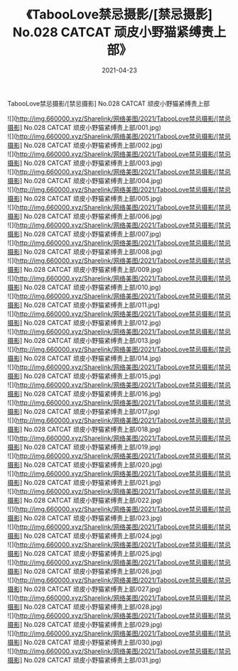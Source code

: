 ﻿---
layout: post
title:  《TabooLove禁忌摄影/[禁忌摄影] No.028 CATCAT 顽皮小野猫紧缚责上部》
date:   2021-04-23
img: http://img.660000.xyz/Sharelink/网络美图/2021/TabooLove禁忌摄影/[禁忌摄影] No.028 CATCAT 顽皮小野猫紧缚责上部/000.jpg
categories: [美女, 清纯, 唯美]
---

TabooLove禁忌摄影/[禁忌摄影] No.028 CATCAT 顽皮小野猫紧缚责上部

 ![](http://img.660000.xyz/Sharelink/网络美图/2021/TabooLove禁忌摄影/[禁忌摄影] No.028 CATCAT 顽皮小野猫紧缚责上部/001.jpg) <br>![](http://img.660000.xyz/Sharelink/网络美图/2021/TabooLove禁忌摄影/[禁忌摄影] No.028 CATCAT 顽皮小野猫紧缚责上部/002.jpg) <br>![](http://img.660000.xyz/Sharelink/网络美图/2021/TabooLove禁忌摄影/[禁忌摄影] No.028 CATCAT 顽皮小野猫紧缚责上部/003.jpg) <br>![](http://img.660000.xyz/Sharelink/网络美图/2021/TabooLove禁忌摄影/[禁忌摄影] No.028 CATCAT 顽皮小野猫紧缚责上部/004.jpg) <br>![](http://img.660000.xyz/Sharelink/网络美图/2021/TabooLove禁忌摄影/[禁忌摄影] No.028 CATCAT 顽皮小野猫紧缚责上部/005.jpg) <br>![](http://img.660000.xyz/Sharelink/网络美图/2021/TabooLove禁忌摄影/[禁忌摄影] No.028 CATCAT 顽皮小野猫紧缚责上部/006.jpg) <br>![](http://img.660000.xyz/Sharelink/网络美图/2021/TabooLove禁忌摄影/[禁忌摄影] No.028 CATCAT 顽皮小野猫紧缚责上部/007.jpg) <br>![](http://img.660000.xyz/Sharelink/网络美图/2021/TabooLove禁忌摄影/[禁忌摄影] No.028 CATCAT 顽皮小野猫紧缚责上部/008.jpg) <br>![](http://img.660000.xyz/Sharelink/网络美图/2021/TabooLove禁忌摄影/[禁忌摄影] No.028 CATCAT 顽皮小野猫紧缚责上部/009.jpg) <br>![](http://img.660000.xyz/Sharelink/网络美图/2021/TabooLove禁忌摄影/[禁忌摄影] No.028 CATCAT 顽皮小野猫紧缚责上部/010.jpg) <br>![](http://img.660000.xyz/Sharelink/网络美图/2021/TabooLove禁忌摄影/[禁忌摄影] No.028 CATCAT 顽皮小野猫紧缚责上部/011.jpg) <br>![](http://img.660000.xyz/Sharelink/网络美图/2021/TabooLove禁忌摄影/[禁忌摄影] No.028 CATCAT 顽皮小野猫紧缚责上部/012.jpg) <br>![](http://img.660000.xyz/Sharelink/网络美图/2021/TabooLove禁忌摄影/[禁忌摄影] No.028 CATCAT 顽皮小野猫紧缚责上部/013.jpg) <br>![](http://img.660000.xyz/Sharelink/网络美图/2021/TabooLove禁忌摄影/[禁忌摄影] No.028 CATCAT 顽皮小野猫紧缚责上部/014.jpg) <br>![](http://img.660000.xyz/Sharelink/网络美图/2021/TabooLove禁忌摄影/[禁忌摄影] No.028 CATCAT 顽皮小野猫紧缚责上部/015.jpg) <br>![](http://img.660000.xyz/Sharelink/网络美图/2021/TabooLove禁忌摄影/[禁忌摄影] No.028 CATCAT 顽皮小野猫紧缚责上部/016.jpg) <br>![](http://img.660000.xyz/Sharelink/网络美图/2021/TabooLove禁忌摄影/[禁忌摄影] No.028 CATCAT 顽皮小野猫紧缚责上部/017.jpg) <br>![](http://img.660000.xyz/Sharelink/网络美图/2021/TabooLove禁忌摄影/[禁忌摄影] No.028 CATCAT 顽皮小野猫紧缚责上部/018.jpg) <br>![](http://img.660000.xyz/Sharelink/网络美图/2021/TabooLove禁忌摄影/[禁忌摄影] No.028 CATCAT 顽皮小野猫紧缚责上部/019.jpg) <br>![](http://img.660000.xyz/Sharelink/网络美图/2021/TabooLove禁忌摄影/[禁忌摄影] No.028 CATCAT 顽皮小野猫紧缚责上部/020.jpg) <br>![](http://img.660000.xyz/Sharelink/网络美图/2021/TabooLove禁忌摄影/[禁忌摄影] No.028 CATCAT 顽皮小野猫紧缚责上部/021.jpg) <br>![](http://img.660000.xyz/Sharelink/网络美图/2021/TabooLove禁忌摄影/[禁忌摄影] No.028 CATCAT 顽皮小野猫紧缚责上部/022.jpg) <br>![](http://img.660000.xyz/Sharelink/网络美图/2021/TabooLove禁忌摄影/[禁忌摄影] No.028 CATCAT 顽皮小野猫紧缚责上部/023.jpg) <br>![](http://img.660000.xyz/Sharelink/网络美图/2021/TabooLove禁忌摄影/[禁忌摄影] No.028 CATCAT 顽皮小野猫紧缚责上部/024.jpg) <br>![](http://img.660000.xyz/Sharelink/网络美图/2021/TabooLove禁忌摄影/[禁忌摄影] No.028 CATCAT 顽皮小野猫紧缚责上部/025.jpg) <br>![](http://img.660000.xyz/Sharelink/网络美图/2021/TabooLove禁忌摄影/[禁忌摄影] No.028 CATCAT 顽皮小野猫紧缚责上部/026.jpg) <br>![](http://img.660000.xyz/Sharelink/网络美图/2021/TabooLove禁忌摄影/[禁忌摄影] No.028 CATCAT 顽皮小野猫紧缚责上部/027.jpg) <br>![](http://img.660000.xyz/Sharelink/网络美图/2021/TabooLove禁忌摄影/[禁忌摄影] No.028 CATCAT 顽皮小野猫紧缚责上部/028.jpg) <br>![](http://img.660000.xyz/Sharelink/网络美图/2021/TabooLove禁忌摄影/[禁忌摄影] No.028 CATCAT 顽皮小野猫紧缚责上部/029.jpg) <br>![](http://img.660000.xyz/Sharelink/网络美图/2021/TabooLove禁忌摄影/[禁忌摄影] No.028 CATCAT 顽皮小野猫紧缚责上部/030.jpg) <br>![](http://img.660000.xyz/Sharelink/网络美图/2021/TabooLove禁忌摄影/[禁忌摄影] No.028 CATCAT 顽皮小野猫紧缚责上部/031.jpg) <br>